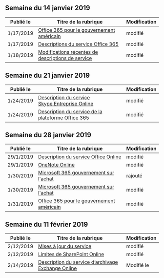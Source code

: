 <!-- This file is generated automatically each week. Changes made to this file will be overwritten.-->




## <a name="week-of-january-14-2019"></a>Semaine du 14 janvier 2019


| Publié le |Titre de la rubrique | Modification |
|------|------------|--------|
| 1/17/2019 | [Office 365 pour le gouvernement américain](/Office365/ServiceDescriptions/office-365-platform-service-description/office-365-us-government/office-365-us-government) | modifié |
| 1/17/2019 | [Descriptions du service Office 365](/Office365/ServiceDescriptions/office-365-service-descriptions-technet-library) | modifié |
| 1/18/2019 | [Modifications récentes de descriptions de service](/Office365/ServiceDescriptions/recent-service-descriptions-changes) | modifié |


## <a name="week-of-january-21-2019"></a>Semaine du 21 janvier 2019


| Publié le |Titre de la rubrique | Modification |
|------|------------|--------|
| 1/24/2019 | [Description du service Skype Entreprise Online](/Office365/ServiceDescriptions/skype-for-business-online-service-description/skype-for-business-online-service-description) | modifié |
| 1/24/2019 | [Description du service de la plateforme Office 365](/Office365/ServiceDescriptions/office-365-platform-service-description/office-365-platform-service-description) | modifié |


## <a name="week-of-january-28-2019"></a>Semaine du 28 janvier 2019


| Publié le |Titre de la rubrique | Modification |
|------|------------|--------|
| 29/1/2019 | [Description du service Office Online](/Office365/ServiceDescriptions/office-online-service-description/office-online-service-description) | modifié |
| 29/1/2019 | [OneNote Online](/Office365/ServiceDescriptions/office-online-service-description/onenote-online) | modifié |
| 1/30/2019 | [Microsoft 365 gouvernement sur l'achat](/Office365/ServiceDescriptions/office-365-platform-service-description/office-365-us-government/microsoft-365-government-how-to-buy) | rajouté |
| 1/30/2019 | [Microsoft 365 gouvernement sur l'achat](/Office365/ServiceDescriptions/office-365-platform-service-description/office-365-us-government/microsoft-365-government-how-to-buy) | modifié |
| 1/31/2019 | [Office 365 pour le gouvernement américain](/Office365/ServiceDescriptions/office-365-platform-service-description/office-365-us-government/office-365-us-government) | modifié |


## <a name="week-of-february-11-2019"></a>Semaine du 11 février 2019


| Publié le |Titre de la rubrique | Modification |
|------|------------|--------|
| 2/12/2019 | [Mises à jour du service](/Office365/ServiceDescriptions/office-365-platform-service-description/service-updates) | modifié |
| 2/12/2019 | [Limites de SharePoint Online](/Office365/ServiceDescriptions/sharepoint-online-service-description/sharepoint-online-limits) | modifié |
| 2/14/2019 | [Description du service d’archivage Exchange Online](/Office365/ServiceDescriptions/exchange-online-archiving-service-description/exchange-online-archiving-service-description) | Modifié le |
